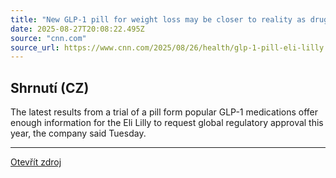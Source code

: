 ```yaml
---
title: "New GLP-1 pill for weight loss may be closer to reality as drugmaker Eli Lilly says it will file for regulatory approval"
date: 2025-08-27T20:08:22.495Z
source: "cnn.com"
source_url: https://www.cnn.com/2025/08/26/health/glp-1-pill-eli-lilly
---
```


## Shrnutí (CZ)
The latest results from a trial of a pill form popular GLP-1 medications offer enough information for the Eli Lilly to request global regulatory approval this year, the company said Tuesday.

---

[Otevřít zdroj](https://www.cnn.com/2025/08/26/health/glp-1-pill-eli-lilly)
